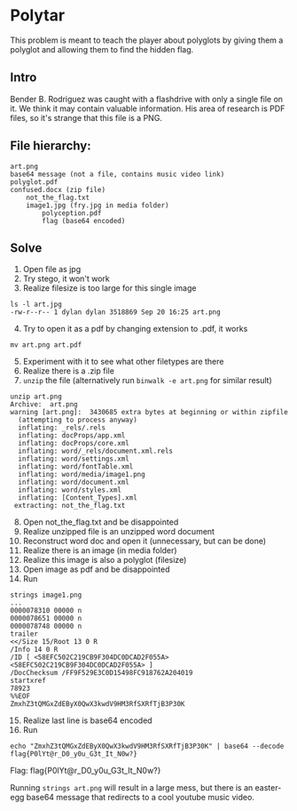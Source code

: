 # Polytar
This problem is meant to teach the player about polyglots by giving them a polyglot and allowing them to find the hidden flag.

## Intro
Bender B. Rodriguez was caught with a flashdrive with only a single file on it. We think it may contain valuable information. His area of research is PDF files, so it's strange that this file is a PNG.

## File hierarchy:
```
art.png
base64 message (not a file, contains music video link)
polyglot.pdf
confused.docx (zip file)
	not_the_flag.txt
	image1.jpg (fry.jpg in media folder)
		polyception.pdf
		flag (base64 encoded)
```

## Solve
1. Open file as jpg
2. Try stego, it won't work
3. Realize filesize is too large for this single image
```
ls -l art.jpg
-rw-r--r-- 1 dylan dylan 3518869 Sep 20 16:25 art.png
```
4. Try to open it as a pdf by changing extension to .pdf, it works
```
mv art.png art.pdf
```
5. Experiment with it to see what other filetypes are there
6. Realize there is a .zip file
7. `unzip` the file (alternatively run `binwalk -e art.png` for similar result)
```
unzip art.png 
Archive:  art.png
warning [art.png]:  3430685 extra bytes at beginning or within zipfile
  (attempting to process anyway)
  inflating: _rels/.rels             
  inflating: docProps/app.xml        
  inflating: docProps/core.xml       
  inflating: word/_rels/document.xml.rels  
  inflating: word/settings.xml       
  inflating: word/fontTable.xml      
  inflating: word/media/image1.png   
  inflating: word/document.xml       
  inflating: word/styles.xml         
  inflating: [Content_Types].xml     
 extracting: not_the_flag.txt        
```
8. Open not_the_flag.txt and be disappointed
9. Realize unzipped file is an unzipped word document
10. Reconstruct word doc and open it (unnecessary, but can be done)
11. Realize there is an image (in media folder)
12. Realize this image is also a polyglot (filesize)
13. Open image as pdf and be disappointed
14. Run 
```
strings image1.png
...
0000078310 00000 n 
0000078651 00000 n 
0000078748 00000 n 
trailer
<</Size 15/Root 13 0 R
/Info 14 0 R
/ID [ <58EFC502C219CB9F304DC0DCAD2F055A>
<58EFC502C219CB9F304DC0DCAD2F055A> ]
/DocChecksum /FF9F529E3C0D15498FC918762A204019
startxref
78923
%%EOF
ZmxhZ3tQMGxZdEByX0QwX3kwdV9HM3RfSXRfTjB3P30K

```
15. Realize last line is base64 encoded
16. Run
```
echo "ZmxhZ3tQMGxZdEByX0QwX3kwdV9HM3RfSXRfTjB3P30K" | base64 --decode 
flag{P0lYt@r_D0_y0u_G3t_It_N0w?}
```

Flag: flag{P0lYt@r_D0_y0u_G3t_It_N0w?}

Running `strings art.png` will result in a large mess, but there is an easter-egg base64 message that redirects to a cool youtube music video.
